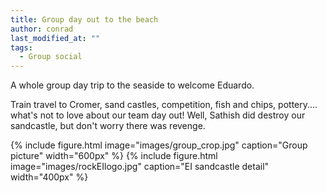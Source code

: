 ```yaml
---
title: Group day out to the beach
author: conrad
last_modified_at: ""
tags:
  - Group social
---
```

<!-- excerpt start -->
A whole group day trip to the seaside to welcome Eduardo.
<!-- excerpt end -->
Train travel to Cromer, sand castles, competition, fish and chips, pottery.... what's not to love about our team day out! Well, Sathish did destroy our sandcastle, but don't worry there was revenge.

{%
  include figure.html
  image="images/group_crop.jpg"
  caption="Group picture"
  width="600px"
%}
{%
  include figure.html
  image="images/rockEIlogo.jpg"
  caption="EI sandcastle detail"
  width="400px"
%}
